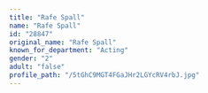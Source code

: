 ```yaml
---
title: "Rafe Spall"
name: "Rafe Spall"
id: "28847"
original_name: "Rafe Spall"
known_for_department: "Acting"
gender: "2"
adult: "false"
profile_path: "/5tGhC9MGT4FGaJHr2LGYcRV4rbJ.jpg"
---
```

